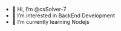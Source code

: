 - 👋 Hi, I’m @csSolver-7
- 👀 I’m interested in BackEnd Development
- 🌱 I’m currently learning Nodejs


<!---
csSolver-7/csSolver-7 is a ✨ special ✨ repository because its `README.md` (this file) appears on your GitHub profile.
You can click the Preview link to take a look at your changes.
--->
